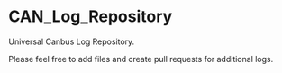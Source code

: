# CAN_Log_Repository
Universal Canbus Log Repository. 

Please feel free to add files and create pull requests for additional logs.
